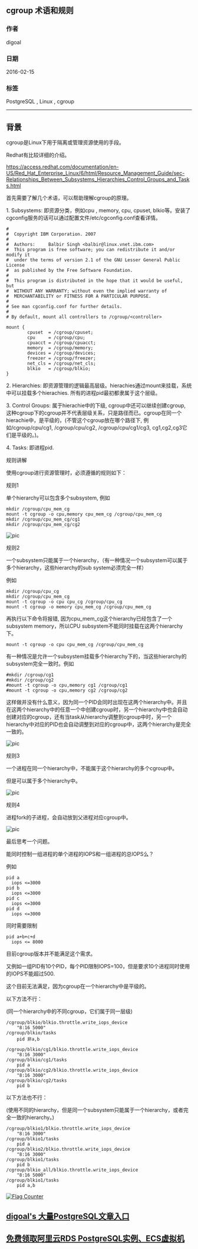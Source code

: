 ## cgroup 术语和规则    
                                                                                                                               
### 作者                                                                                                                               
digoal                                                                                                                               
                                                                                                                               
### 日期                                                                                                                               
2016-02-15                                                                                                                            
                                                                                                                               
### 标签                                                                                                                               
PostgreSQL , Linux , cgroup     
                                                                                                                               
----                                                                                                                               
                                                                                                                               
## 背景                   
cgroup是Linux下用于隔离或管理资源使用的手段。    
    
Redhat有比较详细的介绍。    
    
https://access.redhat.com/documentation/en-US/Red_Hat_Enterprise_Linux/6/html/Resource_Management_Guide/sec-Relationships_Between_Subsystems_Hierarchies_Control_Groups_and_Tasks.html    
    
首先需要了解几个术语，可以帮助理解cgroup的原理。    
    
1\. Subsystems: 即资源分类，例如cpu , memory, cpu, cpuset, blkio等。安装了cgconfig服务的话可以通过配置文件/etc/cgconfig.conf查看详情。    
    
```    
#    
#  Copyright IBM Corporation. 2007    
#    
#  Authors:     Balbir Singh <balbir@linux.vnet.ibm.com>    
#  This program is free software; you can redistribute it and/or modify it    
#  under the terms of version 2.1 of the GNU Lesser General Public License    
#  as published by the Free Software Foundation.    
#    
#  This program is distributed in the hope that it would be useful, but    
#  WITHOUT ANY WARRANTY; without even the implied warranty of    
#  MERCHANTABILITY or FITNESS FOR A PARTICULAR PURPOSE.    
#    
# See man cgconfig.conf for further details.    
#    
# By default, mount all controllers to /cgroup/<controller>    
    
mount {    
        cpuset  = /cgroup/cpuset;    
        cpu     = /cgroup/cpu;    
        cpuacct = /cgroup/cpuacct;    
        memory  = /cgroup/memory;    
        devices = /cgroup/devices;    
        freezer = /cgroup/freezer;    
        net_cls = /cgroup/net_cls;    
        blkio   = /cgroup/blkio;    
}    
```    
    
2\. Hierarchies: 即资源管理的逻辑最高层级。hierachies通过mount来挂载，系统中可以挂载多个hierachies. 所有的进程pid最初都隶属于这个层级。     
    
3\. Control Groups: 属于hierachie中的下级, cgroup中还可以继续创建cgroup, 这种cgroup下的cgroup并不代表层级关系，只是路径而已。cgroup在同一个hierachie中，是平级的，(不管这个cgroup放在哪个路径下, 例如/cgroup/cpu/cg1, /cgroup/cpu/cg2, /cgroup/cpu/cg1/cg3, cg1,cg2,cg3它们是平级的。)。    
    
4\. Tasks: 即进程pid.    
    
规则讲解    
    
使用cgroup进行资源管理时，必须遵循的规则如下：    
    
规则1    
    
单个hierarchy可以包含多个subsystem, 例如    
    
```    
mkdir /cgroup/cpu_mem_cg    
mount -t cgroup -o cpu,memory cpu_mem_cg /cgroup/cpu_mem_cg    
mkdir /cgroup/cpu_mem_cg/cg1    
mkdir /cgroup/cpu_mem_cg/cg2    
```    
    
![pic](20160215_01_pic_001.png)    
    
规则2    
    
一个subsystem只能属于一个hierarchy，（有一种情况一个subsystem可以属于多个hierarchy，这些hierarchy的sub system必须完全一样）    
    
例如    
    
```    
mkdir /cgroup/cpu_cg    
mkdir /cgroup/cpu_mem_cg    
mount -t cgroup -o cpu cpu_cg /cgroup/cpu_cg    
mount -t cgroup -o memory cpu_mem_cg /cgroup/cpu_mem_cg    
```    
    
再执行以下命令将报错, 因为cpu_mem_cg这个hierarchy已经包含了一个subsystem memory，所以CPU subsystem不能同时挂载在这两个hierarchy下。    
    
```    
mount -t cgroup -o cpu cpu_mem_cg /cgroup/cpu_mem_cg    
```    
    
有一种情况是允许一个subsystem挂载多个hierarchy下的，当这些hierarchy的subsystem完全一致时。例如    
    
```    
#mkdir /cgroup/cg1    
#mkdir /cgroup/cg2    
#mount -t cgroup -o cpu,memory cg1 /cgroup/cg1    
#mount -t cgroup -o cpu,memory cg2 /cgroup/cg2    
```    
    
这样做并没有什么意义，因为同一个PID会同时出现在这两个hierarchy中。并且在这两个hierarchy中的任意一个中创建cgroup时，另一个hierarchy中也会自动创建对应的cgroup，还有当task从hierarchy调整到cgroup中时，另一个hierarchy中对应的PID也会自动调整到对应的cgroup中，这两个hierarchy是完全一致的。    
    
![pic](20160215_01_pic_002.png)    
    
规则3    
    
    
一个进程在同一个hierarchy中，不能属于这个hierarchy的多个cgroup中。    
    
但是可以属于多个hierarchy中。    
    
![pic](20160215_01_pic_003.png)    
    
规则4    
    
进程fork的子进程，会自动放到父进程对应cgroup中。    
    
![pic](20160215_01_pic_004.png)    
    
最后思考一个问题。    
    
能同时控制一组进程的单个进程的IOPS和一组进程的总IOPS么？    
    
例如    
    
```    
pid a    
  iops <=3000    
pid b    
  iops <=3000    
pid c    
  iops <=3000    
pid d    
  iops <=3000    
```    
    
同时需要限制    
    
```    
pid a+b+c+d    
  iops <= 8000    
```    
    
目前cgroup版本并不能满足这个需求。    
    
又例如一组PID有10个PID，每个PID限制IOPS=100，但是要求10个进程同时使用的IOPS不能超过500.     
    
这个目前无法满足，因为cgroup在一个hierarchy中是平级的。    
    
以下方法不行：    
    
(同一个hierarchy中的不同cgroup，它们属于同一层级)    
    
```    
/cgroup/blkio/blkio.throttle.write_iops_device    
    "8:16 5000"    
/cgroup/blkio/tasks    
    pid 非a,b    
    
/cgroup/blkio/cg1/blkio.throttle.write_iops_device    
    "8:16 3000"    
/cgroup/blkio/cg1/tasks    
    pid a    
/cgroup/blkio/cg2/blkio.throttle.write_iops_device    
    "8:16 3000"    
/cgroup/blkio/cg2/tasks    
    pid b    
```    
    
以下方法也不行：    
    
(使用不同的hierarchy，但是同一个subsystem只能属于一个hierarchy，或者完全一致的hierarchy。)    
    
```    
/cgroup/blkio1/blkio.throttle.write_iops_device    
    "8:16 3000"    
/cgroup/blkio1/tasks    
    pid a    
/cgroup/blkio2/blkio.throttle.write_iops_device    
    "8:16 3000"    
/cgroup/blkio1/tasks    
    pid b    
/cgroup/blkio_all/blkio.throttle.write_iops_device    
    "8:16 5000"    
/cgroup/blkio1/tasks    
    pid a,b    
```    
  
  
<a rel="nofollow" href="http://info.flagcounter.com/h9V1"  ><img src="http://s03.flagcounter.com/count/h9V1/bg_FFFFFF/txt_000000/border_CCCCCC/columns_2/maxflags_12/viewers_0/labels_0/pageviews_0/flags_0/"  alt="Flag Counter"  border="0"  ></a>  
  
  
  
  
  
  
## [digoal's 大量PostgreSQL文章入口](https://github.com/digoal/blog/blob/master/README.md "22709685feb7cab07d30f30387f0a9ae")
  
  
## [免费领取阿里云RDS PostgreSQL实例、ECS虚拟机](https://free.aliyun.com/ "57258f76c37864c6e6d23383d05714ea")
  
